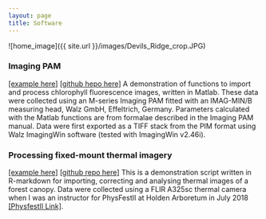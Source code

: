 ```yaml
--- 
layout: page
title: Software
---
```


![home_image]({{ site.url }}/images/Devils_Ridge_crop.JPG)


### Imaging PAM 
[[example here]](https://pageg.github.io/batch_process_fvfm_example.html) [[github hepo here]](https://github.com/PageG/IM-PAM)
A demonstration of functions to import and process chlorophyll fluorescence images, written in Matlab. These data were collected using an M-series Imaging PAM fitted with an IMAG-MIN/B measuring head, Walz GmbH, Effeltrich, Germany. Parameters calculated with the Matlab functions are from formalae described in the Imaging PAM manual. Data were first exported as a TIFF stack from the PIM format using Walz ImagingWin software (tested with ImagingWin v2.46i).

### Processing fixed-mount thermal imagery 
[[example here]]() [[github repo here]]()
This is a demonstration script written in R-markdown for importing, correcting and analysing thermal images of a forest canopy. Data were collected using a FLIR A325sc thermal camera when I was an instructor for PhysFestII at Holden Arboretum in July 2018 [[PhysfestII Link]](https://www.k-state.edu/ecophyslab/phys_fest_2.html). 
